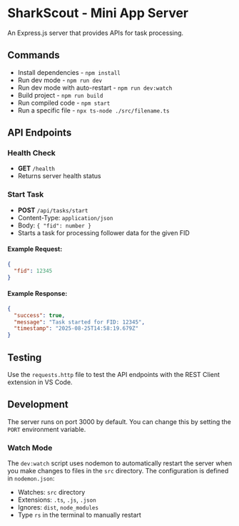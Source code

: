 # SharkScout - Mini App Server

An Express.js server that provides APIs for task processing.

## Commands

- Install dependencies - `npm install`
- Run dev mode - `npm run dev`
- Run dev mode with auto-restart - `npm run dev:watch`
- Build project - `npm run build`
- Run compiled code - `npm start`
- Run a specific file - `npx ts-node ./src/filename.ts`

## API Endpoints

### Health Check

- **GET** `/health`
- Returns server health status

### Start Task

- **POST** `/api/tasks/start`
- Content-Type: `application/json`
- Body: `{ "fid": number }`
- Starts a task for processing follower data for the given FID

#### Example Request:

```json
{
  "fid": 12345
}
```

#### Example Response:

```json
{
  "success": true,
  "message": "Task started for FID: 12345",
  "timestamp": "2025-08-25T14:58:19.679Z"
}
```

## Testing

Use the `requests.http` file to test the API endpoints with the REST Client extension in VS Code.

## Development

The server runs on port 3000 by default. You can change this by setting the `PORT` environment variable.

### Watch Mode

The `dev:watch` script uses nodemon to automatically restart the server when you make changes to files in the `src` directory. The configuration is defined in `nodemon.json`:

- Watches: `src` directory
- Extensions: `.ts`, `.js`, `.json`
- Ignores: `dist`, `node_modules`
- Type `rs` in the terminal to manually restart
